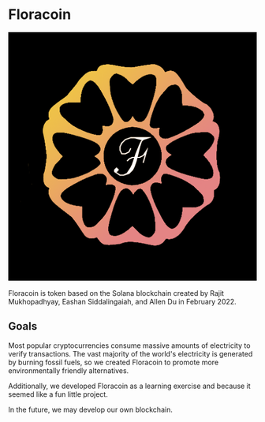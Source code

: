 # Floracoin

![logo.png](logo.png)

Floracoin is token based on the Solana blockchain created by Rajit Mukhopadhyay, Eashan Siddalingaiah, and Allen Du in February 2022. 

## Goals

Most popular cryptocurrencies consume massive amounts of electricity to verify transactions. The vast majority of the world's electricity is generated by burning fossil fuels, so we created Floracoin to promote more environmentally friendly alternatives.

Additionally, we developed Floracoin as a learning exercise and because it seemed like a fun little project.

In the future, we may develop our own blockchain.